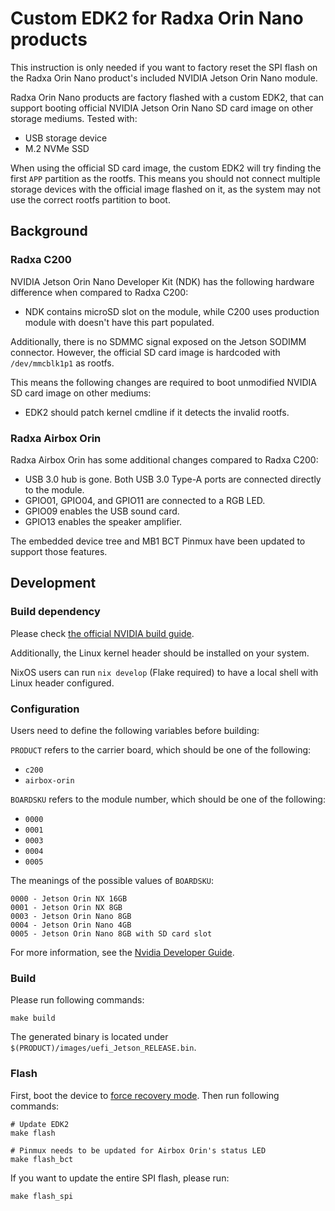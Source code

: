 # Custom EDK2 for Radxa Orin Nano products

This instruction is only needed if you want to factory reset the SPI flash on the Radxa Orin Nano product's included NVIDIA Jetson Orin Nano module.

Radxa Orin Nano products are factory flashed with a custom EDK2, that can support booting official NVIDIA Jetson Orin Nano SD card image on other storage mediums. Tested with:

* USB storage device
* M.2 NVMe SSD

When using the official SD card image, the custom EDK2 will try finding the first `APP` partition as the rootfs. This means you should not connect multiple storage devices with the official image flashed on it, as the system may not use the correct rootfs partition to boot.

## Background

### Radxa C200

NVIDIA Jetson Orin Nano Developer Kit (NDK) has the following hardware difference when compared to Radxa C200:

* NDK contains microSD slot on the module, while C200 uses production module with doesn't have this part populated.

Additionally, there is no SDMMC signal exposed on the Jetson SODIMM connector. However, the official SD card image is hardcoded with `/dev/mmcblk1p1` as rootfs.

This means the following changes are required to boot unmodified NVIDIA SD card image on other mediums:

* EDK2 should patch kernel cmdline if it detects the invalid rootfs.

### Radxa Airbox Orin

Radxa Airbox Orin has some additional changes compared to Radxa C200:

* USB 3.0 hub is gone. Both USB 3.0 Type-A ports are connected directly to the module.
* GPIO01, GPIO04, and GPIO11 are connected to a RGB LED.
* GPIO09 enables the USB sound card.
* GPIO13 enables the speaker amplifier.

The embedded device tree and MB1 BCT Pinmux have been updated to support those features.

## Development

### Build dependency

Please check [the official NVIDIA build guide](https://github.com/NVIDIA/edk2-nvidia/wiki/Build-with-docker#install-docker).

Additionally, the Linux kernel header should be installed on your system.

NixOS users can run `nix develop` (Flake required) to have a local shell with Linux header configured.


### Configuration

Users need to define the following variables before building:

`PRODUCT` refers to the carrier board, which should be one of the following:
- `c200`
- `airbox-orin`

`BOARDSKU` refers to the module number, which should be one of the following:
- `0000`
- `0001`
- `0003`
- `0004`
- `0005`

The meanings of the possible values of `BOARDSKU`:
```
0000 - Jetson Orin NX 16GB
0001 - Jetson Orin NX 8GB
0003 - Jetson Orin Nano 8GB
0004 - Jetson Orin Nano 4GB
0005 - Jetson Orin Nano 8GB with SD card slot
```

For more information, see the [Nvidia Developer Guide](https://docs.nvidia.com/jetson/archives/r36.4.4/DeveloperGuide/index.html#devices-supported-by-this-document).

### Build

Please run following commands:

```
make build
```

The generated binary is located under `$(PRODUCT)/images/uefi_Jetson_RELEASE.bin`.

### Flash

First, boot the device to [force recovery mode](https://developer.nvidia.com/embedded/learn/jetson-agx-orin-devkit-user-guide/howto.html#force-recovery-mode). Then run following commands:

```
# Update EDK2
make flash

# Pinmux needs to be updated for Airbox Orin's status LED
make flash_bct
```

If you want to update the entire SPI flash, please run:

```
make flash_spi
```
